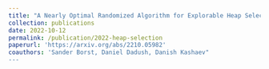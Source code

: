 ```yaml
---
title: "A Nearly Optimal Randomized Algorithm for Explorable Heap Selection"
collection: publications
date: 2022-10-12
permalink: /publication/2022-heap-selection
paperurl: 'https://arxiv.org/abs/2210.05982'
coauthors: 'Sander Borst, Daniel Dadush, Danish Kashaev"
---
```

